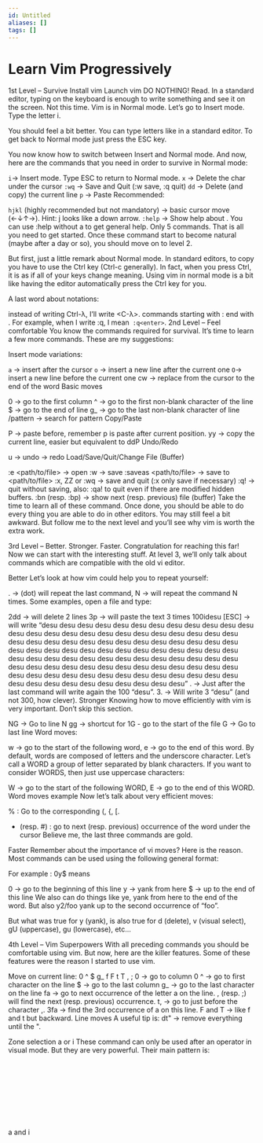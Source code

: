 ```yaml
---
id: Untitled
aliases: []
tags: []
---
```



# Learn Vim Progressively

1st Level – Survive
Install vim
Launch vim
DO NOTHING! Read.
In a standard editor, typing on the keyboard is enough to write something and see it on the screen. Not this time. Vim is in Normal mode. Let’s go to Insert mode. Type the letter i.

You should feel a bit better. You can type letters like in a standard editor. To get back to Normal mode just press the ESC key.

You now know how to switch between Insert and Normal mode. And now, here are the commands that you need in order to survive in Normal mode:

`i`→ Insert mode. Type ESC to return to Normal mode.
`x` → Delete the char under the cursor
`:wq` → Save and Quit (:w save, :q quit)
`dd` → Delete (and copy) the current line
`p` → Paste
Recommended:

`hjkl` (highly recommended but not mandatory) → basic cursor move (←↓↑→). Hint: j looks like a down arrow.
`:help` <command> → Show help about <command>. You can use :help without a <command> to get general help.
Only 5 commands. That is all you need to get started. Once these command start to become natural (maybe after a day or so), you should move on to level 2.

But first, just a little remark about Normal mode. In standard editors, to copy you have to use the Ctrl key (Ctrl-c generally). In fact, when you press Ctrl, it is as if all of your keys change meaning. Using vim in normal mode is a bit like having the editor automatically press the Ctrl key for you.

A last word about notations:

instead of writing Ctrl-λ, I’ll write <C-λ>.
commands starting with : end with <enter>. For example, when I write :q, I mean` :q<enter>`.
2nd Level – Feel comfortable
You know the commands required for survival. It’s time to learn a few more commands. These are my suggestions:

Insert mode variations:

`a` → insert after the cursor
`o` → insert a new line after the current one
`O`→ insert a new line before the current one
cw → replace from the cursor to the end of the word
Basic moves

0 → go to the first column
^ → go to the first non-blank character of the line
$ → go to the end of line
g_ → go to the last non-blank character of line
/pattern → search for pattern
Copy/Paste

P → paste before, remember p is paste after current position.
yy → copy the current line, easier but equivalent to ddP
Undo/Redo

u → undo
<C-r> → redo
Load/Save/Quit/Change File (Buffer)

:e <path/to/file> → open
:w → save
:saveas <path/to/file> → save to <path/to/file>
:x, ZZ or :wq → save and quit (:x only save if necessary)
:q! → quit without saving, also: :qa! to quit even if there are modified hidden buffers.
:bn (resp. :bp) → show next (resp. previous) file (buffer)
Take the time to learn all of these command. Once done, you should be able to do every thing you are able to do in other editors. You may still feel a bit awkward. But follow me to the next level and you’ll see why vim is worth the extra work.

3rd Level – Better. Stronger. Faster.
Congratulation for reaching this far! Now we can start with the interesting stuff. At level 3, we’ll only talk about commands which are compatible with the old vi editor.

Better
Let’s look at how vim could help you to repeat yourself:

. → (dot) will repeat the last command,
N<command> → will repeat the command N times.
Some examples, open a file and type:

2dd → will delete 2 lines
3p → will paste the text 3 times
100idesu [ESC] → will write “desu desu desu desu desu desu desu desu desu desu desu desu desu desu desu desu desu desu desu desu desu desu desu desu desu desu desu desu desu desu desu desu desu desu desu desu desu desu desu desu desu desu desu desu desu desu desu desu desu desu desu desu desu desu desu desu desu desu desu desu desu desu desu desu desu desu desu desu desu desu desu desu desu desu desu desu desu desu desu desu desu desu desu desu desu desu desu desu desu desu desu desu desu desu desu desu desu desu desu desu”
. → Just after the last command will write again the 100 “desu”.
3. → Will write 3 “desu” (and not 300, how clever).
Stronger
Knowing how to move efficiently with vim is very important. Don’t skip this section.

NG → Go to line N
gg → shortcut for 1G - go to the start of the file
G → Go to last line
Word moves:

w → go to the start of the following word,
e → go to the end of this word.
By default, words are composed of letters and the underscore character. Let’s call a WORD a group of letter separated by blank characters. If you want to consider WORDS, then just use uppercase characters:

W → go to the start of the following WORD,
E → go to the end of this WORD.
Word moves example
Now let’s talk about very efficient moves:

% : Go to the corresponding (, {, [.
* (resp. #) : go to next (resp. previous) occurrence of the word under the cursor
Believe me, the last three commands are gold.

Faster
Remember about the importance of vi moves? Here is the reason. Most commands can be used using the following general format:

<start position><command><end position>

For example : 0y$ means

0 → go to the beginning of this line
y → yank from here
$ → up to the end of this line
We also can do things like ye, yank from here to the end of the word. But also y2/foo yank up to the second occurrence of “foo”.

But what was true for y (yank), is also true for d (delete), v (visual select), gU (uppercase), gu (lowercase), etc…

4th Level – Vim Superpowers
With all preceding commands you should be comfortable using vim. But now, here are the killer features. Some of these features were the reason I started to use vim.

Move on current line: 0 ^ $ g_ f F t T , ;
0 → go to column 0
^ → go to first character on the line
$ → go to the last column
g_ → go to the last character on the line
fa → go to next occurrence of the letter a on the line. , (resp. ;) will find the next (resp. previous) occurrence.
t, → go to just before the character ,.
3fa → find the 3rd occurrence of a on this line.
F and T → like f and t but backward.
Line moves
A useful tip is: dt" → remove everything until the ".

Zone selection <action>a<object> or <action>i<object>
These command can only be used after an operator in visual mode. But they are very powerful. Their main pattern is:

<action>a<object> and <action>i<object>

Where action can be any action, for example, d (delete), y (yank), v (select in visual mode). The object can be: w a word, W a WORD (extended word), s a sentence, p a paragraph. But also, natural character such as ", ', ), }, ].

Suppose the cursor is on the first o of (map (+) ("foo")).

vi" → will select foo.
va" → will select "foo".
vi) → will select "foo".
va) → will select ("foo").
v2i) → will select map (+) ("foo")
v2a) → will select (map (+) ("foo"))
Text objects selection
Select rectangular blocks: <C-v>.
Rectangular blocks are very useful for commenting many lines of code. Typically: 0<C-v><C-d>I-- [ESC]

^ → go to the first non-blank character of the line
<C-v> → Start block selection
<C-d> → move down (could also be jjj or %, etc…)
I-- [ESC] → write -- to comment each line
Rectangular blocks
Note: in Windows you might have to use <C-q> instead of <C-v> if your clipboard is not empty.

Completion: <C-n> and <C-p>.
In Insert mode, just type the start of a word, then type <C-p>, magic…

Completion
Macros : qa do something q, @a, @@
qa record your actions in the register a. Then @a will replay the macro saved into the register a as if you typed it. @@ is a shortcut to replay the last executed macro.

Example

On a line containing only the number 1, type this:

qaYp<C-a>q →
qa start recording.
Yp duplicate this line.
<C-a> increment the number.
q stop recording.
@a → write 2 under the 1
@@ → write 3 under the 2
Now do 100@@ will create a list of increasing numbers until 103.
Macros
Visual selection: v,V,<C-v>
We saw an example with <C-v>. There is also v and V. Once the selection has been made, you can:

J → join all the lines together.
< (resp. >) → indent to the left (resp. to the right).
= → auto indent
Autoindent
Add something at the end of all visually selected lines:

<C-v>
go to desired line (jjj or <C-d> or /pattern or % etc…)
$ go to the end of the line
A, write text, ESC.
Append to many lines
Splits: :split and vsplit.
These are the most important commands, but you should look at :help split.

:split → create a split (:vsplit create a vertical split)
<C-w><dir> : where dir is any of hjkl or ←↓↑→ to change the split.
<C-w>_ (resp. <C-w>|) : maximise the size of the split (resp. vertical split)
<C-w>+ (resp. <C-w>-) : Grow (resp. shrink) split
Split
Conclusion
That was 90% of the commands I use every day. I suggest that you learn no more than one or two new commands per day. After two to three weeks you’ll start to feel the power of vim in your hands.

Learning Vim is more a matter of training than plain memorization. Fortunately vim comes with some very good tools and excellent documentation. Run vimtutor until you are familiar with most basic commands. Also, you should read this page carefully: :help usr_02.txt.

Then, you will learn about !, folds, registers, plugins and many other features. Learn vim like you’d learn piano and all should be fine.

If you liked this article, there is a follow up: Vim as IDE

RSS · Tweet · FB
These social sharing links preserve your privacy
Home ¦ Blog ¦ Softwares ¦ About
↑ Top ↑
Published on 2011-08-25
Follow @yogsototh@ieji.de
Yann Esposito©
Done with Vim spacemacs & nanoc Hakyll
Chat

New Conversation

🤓 Explain a complex thing

Explain Artificial Intelligence so that I can explain it to my six-year-old child.


🧠 Get suggestions and create new ideas

Please give me the best 10 travel ideas around the world


💭 Translate, summarize, fix grammar and more…

Translate "I love you into" French


GPT-3.5
Hello, how can I help you today?

explain the python asyncio feature
GPT-3.5
The Python asyncio (Asynchronous I/O) module is a concurrency framework that enables writing asynchronous code using coroutines, event loops, and non-blocking I/O operations. It provides a way to write single-threaded concurrent code that can handle many concurrent connections without the need for multiple threads.

Here are the key features of asyncio:

1. Coroutines: Asyncio allows defining coroutines using the `async def` syntax. Coroutines are functions that can be paused and resumed during execution, enabling concurrency.

2. Event Loop: The event loop is at the core of asyncio. It schedules and executes coroutines, handles callbacks, and manages other asynchronous tasks.

3. Non-Blocking I/O: Asyncio provides non-blocking I/O operations for network communications, file handling, and other I/O-bound tasks. This means that while waiting for an I/O operation to complete (such as reading from a socket), the event loop can continue executing other tasks instead of blocking.

4. Futures: Futures represent results or exceptions in asynchronous operations that may not have completed yet. They allow chaining coroutines together and waiting for their results asynchronously.

5. Task Management: Asyncio provides facilities to manage multiple concurrent tasks or coroutines using `Task` objects within an event loop context.

6. Synchronization Primitives: Asyncio includes various synchronization primitives such as locks, events, semaphores, queues, etc., which help coordinate access to shared resources in a multi-tasking environment.

7. Interoperability with Existing Libraries: Asyncio has support for integrating with existing libraries or frameworks by providing wrappers or adapters to make them compatible with async code.

Overall, asyncio simplifies writing efficient concurrent programs by allowing developers to write asynchronous code in a more sequential style while still achieving high performance through cooperative multitasking within a single thread of execution

break down these vim commands.   :call mkdir(stdpath('config'),'p')    :exe 'edit' stdpath('config
GPT-3.5
The given Vim commands can be broken down as follows:

1. `:call mkdir(stdpath('config'),'p')`: This command is used to create a directory named "config" in the standard path for Vim configuration files. The `mkdir()` function is called with two arguments: the first argument `stdpath('config')` specifies the directory path, and the second argument `'p'` tells Vim to create parent directories if they do not exist.

2. `:exe 'edit' stdpath('config')`: This command is used to open a file named "config" in the standard path for Vim configuration files using the `edit` command (`:edit`). The `exe` command is used to execute an Ex command dynamically by concatenating strings together. In this case, `'edit'` is concatenated with the result of calling `stdpath('config')`, which returns the full file path based on the standard config directory.

In summary, these commands are creating a directory and opening a file within that directory using dynamic string concatenation and functions provided by Vim's scripting capabilities.

coin image
30
Upgrade



GPT-3.5
Ask me anything...


Make a Review & Earn Credit ❤
Chat
Ask
Search
Write
Image
ChatPDF
Vision
Full Page
Invite & Earn


